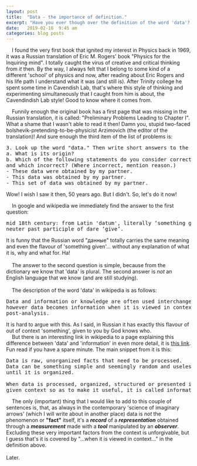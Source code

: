 ```yaml
---
layout: post
title:  "Data - the importance of definition."
excerpt: "Have you ever though over the definition of the word 'data'? Eric M. Rogers has just reminded me that it is very important."
date:   2019-02-18  9:45 am
categories: blog posts
---
```

&nbsp;&nbsp;&nbsp;&nbsp;I found the very first book that ignited my interest in Physics back in 1969, it was a Russian translation of Eric M. Rogers' book "Physics for the Inquiring mind". I totally caught the virus of creative and critical thinking from _it_ then. By the way, I always felt that I belong to some kind of a different 'school' of physics and now, after reading about Eric Rogers and his life path I understand what it was (and still is). After Trinity college he spent some time in Cavendish Lab, that's where this style of thinking and experimenting simultaneously that I caught from him is about, the Cavendindish Lab style! Good to know where it comes from.<br>

&nbsp;&nbsp;&nbsp;&nbsp;Funnily enough the original book has a first page that was missing in the Russian translation, it is called: "Preliminary Problems Leading to Chapter I". What a shame that I wasn't able to read it then! Damn you, stupid two-faced bolshevik-pretending-to-be-physicist Arzimovich (the editor of the translation)! And sure enough the third item of the list of problems is:<br>

<pre>3. Look up the word "data." Then write short answers to the following:
a. What is its origin?
b. Which of the following statements do you consider correct language
and which incorrect? (Where incorrect, mention reason.)
- These data were obtained by my partner.
- This data was obtained by my partner.
- This set of data was obtained by my partner.
</pre>

Wow! I wish I saw it then, 50 years ago. But I didn't. So, let's do it now!<br>

&nbsp;&nbsp;&nbsp;&nbsp;In google and wikipedia we immediately find the answer to the first question:<br>
<pre>mid 18th century: from Latin 'datum', literally ‘something given’,
neuter past participle of dare ‘give’.
</pre>

It is funny that the Russian word "данные" totally carries the same meaning and even the flavour of 'something given'... without any explanation of what it is, why and what for. Ha!<br><br>
&nbsp;&nbsp;&nbsp;&nbsp;The answer to the second question is simple, because from the dictionary we know that 'data' is plural. The second answer is _not_ an English language that we know (and are still studying).<br><br>
&nbsp;&nbsp;&nbsp;&nbsp;The description of the word 'data' in wikipedia is as follows:
<pre>Data and information or knowledge are often used interchangeably;
however data becomes information when it is viewed in context or in
post-analysis.</pre>

It is hard to argue with this. As I said, in Russian it has exactly this flavour of out of context 'something', given to you by God knows who.<br>
&nbsp;&nbsp;&nbsp;&nbsp;But there is an interesting link in wikipedia to a page explaining this difference between 'data' and 'information' in even more detail, it is [this link](https://www.diffen.com/difference/Data_vs_Information). Fun read if you have a spare minute. The main snippet from it is this:<br>
<pre>
Data is raw, unorganized facts that need to be processed.
Data can be something simple and seemingly random and useless
until it is organized.

When data is processed, organized, structured or presented in a
given context so as to make it useful, it is called information.
</pre>

&nbsp;&nbsp;&nbsp;&nbsp;The only (important) thing that I would like to add to this couple of sentences is, that, as always in the contemporary 'science of imaginary arrows' (which I will write about in another place) data is _not_ the phenomenon or **"fact"** itself, it's a _**record**_ of a _**representation**_ obtained through a _**measurement**_ made with a _**tool**_ manipulated by an _**observer**_. Excluding these very important factors from the context is unforgivable, but I guess that's it is covered by "...when it is viewed in context..." in the definition above.<br><br>
Later.
